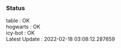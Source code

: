 ### Status


table : OK  
hogwarts : OK  
icy-bot : OK  
Latest Update : 2022-02-18 03:08:12.287659
